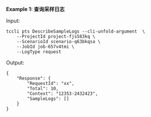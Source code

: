 **Example 1: 查询采样日志**



Input: 

```
tccli pts DescribeSampleLogs --cli-unfold-argument  \
    --ProjectId project-fjs583kq \
    --ScenarioId scenario-q63bkqsa \
    --JobId job-657v4tmi \
    --LogType request
```

Output: 
```
{
    "Response": {
        "RequestId": "xx",
        "Total": 10,
        "Context": "12353-2432423",
        "SampleLogs": []
    }
}
```

